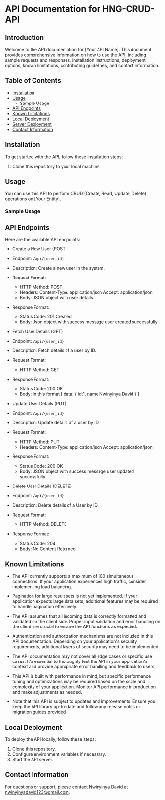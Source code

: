 
# API Documentation for HNG-CRUD-API

## Introduction

Welcome to the API documentation for [Your API Name]. This document provides comprehensive information on how to use the API, including sample requests and responses, installation instructions, deployment options, known limitations, contributing guidelines, and contact information.

## Table of Contents

- [Installation](#installation)
- [Usage](#usage)
  - [Sample Usage](#sample-usage)
- [API Endpoints](#api-endpoints)
- [Known Limitations](#known-limitations)
- [Local Deployment](#local-deployment)
- [Server Deployment](#server-deployment)
- [Contact Information](#contact-information)

## Installation

To get started with the API, follow these installation steps:

1. Clone this repository to your local machine.
## Usage

You can use this API to perform CRUD (Create, Read, Update, Delete) operations on [Your Entity].

### Sample Usage

## API Endpoints

Here are the available API endpoints:

-    Create a New User (POST)   
  - Endpoint: `/api/[user_id]`
  - Description: Create a new user in the system.
  - Request Format:
    - HTTP Method: POST
    - Headers: Content-Type: application/json
	        Accept: application/json
    - Body: JSON object with user details.
  - Response Format:
    - Status Code: 201 Created
    - Body: Json object with success message user created successfully

-    Fetch User Details (GET)   
  - Endpoint: `/api/{user_id}`
  - Description: Fetch details of a user by ID.
  - Request Format:
    - HTTP Method: GET
  - Response Format:
    - Status Code: 200 OK
    - Body: In this format
	[
	 data:
	      {
	 	id:1,
	 	name:Nwinyinya David
	      }
	]	
-    Update User Details (PUT)   
  - Endpoint: `/api/{user_id}`
  - Description: Update details of a user by ID.
  - Request Format:
    - HTTP Method: PUT
    - Headers: Content-Type: application/json
	        Accept: application/json
  - Response Format:
    - Status Code: 200 OK
    - Body: JSON object with success message user updated successfully

-    Delete User Details (DELETE)   
  - Endpoint: `/api/{user_id}`
  - Description: Delete details of a  User by ID.
  - Request Format:
    - HTTP Method: DELETE
  - Response Format:
    - Status Code: 204 
    - Body: No Content Returned

## Known Limitations

- The API currently supports a maximum of 100 simultaneous connections. If your application experiences high traffic, consider implementing load balancing.

- Pagination for large result sets is not yet implemented. If your application expects large data sets, additional features may be required to handle pagination effectively.

- The API assumes that all incoming data is correctly formatted and validated on the client side. Proper input validation and error handling on the client are crucial to ensure the API functions as expected.

- Authentication and authorization mechanisms are not included in this API documentation. Depending on your application's security requirements, additional layers of security may need to be implemented.

- The API documentation may not cover all edge cases or specific use cases. It's essential to thoroughly test the API in your application's context and provide appropriate error handling and feedback to users.

- This API is built with performance in mind, but specific performance tuning and optimizations may be required based on the scale and complexity of your application. Monitor API performance in production and make adjustments as needed.

- Note that this API is subject to updates and improvements. Ensure you keep the API library up-to-date and follow any release notes or migration guides provided.


## Local Deployment

To deploy the API locally, follow these steps:

1. Clone this repository.
2. Configure environment variables if necessary.
3. Start the API server.

## Contact Information

For questions or support, please contact Nwinyinya David at nwinyinyadavid123@gmail.com.
